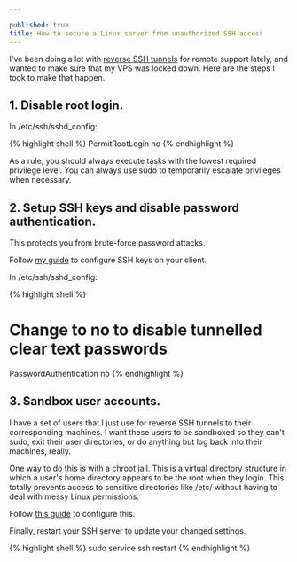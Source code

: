 ```yaml
---

published: true
title: How to secure a Linux server from unauthorized SSH access
---
```

I've been doing a lot with [reverse SSH tunnels](https://www.david-merrick.com/2014/10/19/creating-an-ad-hoc-vpn-on-osx-using-reverse-ssh-tunnels-and-launch-daemons/) for remote support lately, and wanted to make sure that my VPS was locked down. Here are the steps I took to make that happen.

## 1\. Disable root login.

In /etc/ssh/sshd_config:

{% highlight shell %}
PermitRootLogin no
{% endhighlight %}

As a rule, you should always execute tasks with the lowest required privilege level. You can always use sudo to temporarily escalate privileges when necessary.

## 2\. Setup SSH keys and disable password authentication.

This protects you from brute-force password attacks.

Follow [my guide](http://www.david-merrick.com/2014/11/09/how-to-setup-ssh-key-based-authentication/) to configure SSH keys on your client.

In /etc/ssh/sshd_config:

{% highlight shell %}
# Change to no to disable tunnelled clear text passwords
PasswordAuthentication no
{% endhighlight %}

## 3\. Sandbox user accounts.

I have a set of users that I just use for reverse SSH tunnels to their corresponding machines. I want these users to be sandboxed so they can't sudo, exit their user directories, or do anything but log back into their machines, really.

One way to do this is with a chroot jail. This is a virtual directory structure in which a user's home directory appears to be the root when they login. This totally prevents access to sensitive directories like /etc/ without having to deal with messy Linux permissions.

Follow [this guide](http://how-to.linuxcareer.com/how-to-automatically-chroot-jail-selected-ssh-user-logins) to configure this.

Finally, restart your SSH server to update your changed settings.

{% highlight shell %}
sudo service ssh restart
{% endhighlight %}
